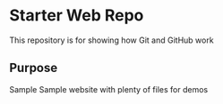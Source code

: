 # Starter Web Repo

This repository is for showing how Git and GitHub work

## Purpose

Sample Sample website with plenty of files for demos

